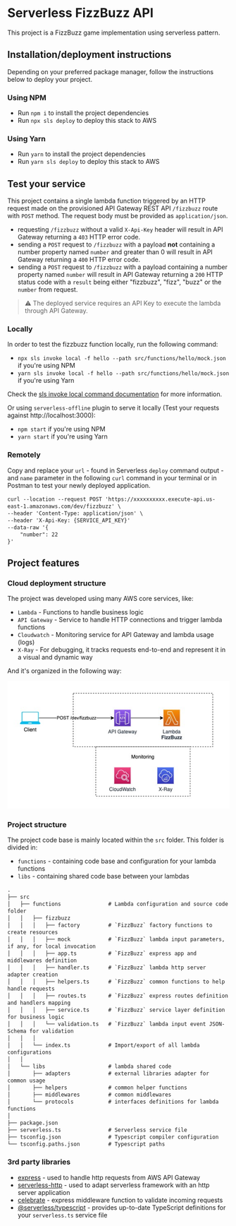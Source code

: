 # Serverless FizzBuzz API

This project is a FizzBuzz game implementation using serverless pattern.

## Installation/deployment instructions

Depending on your preferred package manager, follow the instructions below to deploy your project.

### Using NPM

- Run `npm i` to install the project dependencies
- Run `npx sls deploy` to deploy this stack to AWS

### Using Yarn

- Run `yarn` to install the project dependencies
- Run `yarn sls deploy` to deploy this stack to AWS

## Test your service

This project contains a single lambda function triggered by an HTTP request made on the provisioned API Gateway REST API `/fizzbuzz` route with `POST` method. The request body must be provided as `application/json`.

- requesting `/fizzbuzz` without a valid `X-Api-Key` header will result in API Gateway returning a `403` HTTP error code.
- sending a `POST` request to `/fizzbuzz` with a payload **not** containing a number property named `number` and greater than 0 will result in API Gateway returning a `400` HTTP error code.
- sending a `POST` request to `/fizzbuzz` with a payload containing a number property named `number` will result in API Gateway returning a `200` HTTP status code with a `result` being either "fizzbuzz", "fizz", "buzz" or the `number` from request.

> :warning: The deployed service requires an API Key to execute the lambda through API Gateway.

### Locally

In order to test the fizzbuzz function locally, run the following command:

- `npx sls invoke local -f hello --path src/functions/hello/mock.json` if you're using NPM
- `yarn sls invoke local -f hello --path src/functions/hello/mock.json` if you're using Yarn

Check the [sls invoke local command documentation](https://www.serverless.com/framework/docs/providers/aws/cli-reference/invoke-local/) for more information.

Or using `serverless-offline` plugin to serve it locally (Test your requests against http://localhost:3000):

- `npm start` if you're using NPM
- `yarn start` if you're using Yarn

### Remotely

Copy and replace your `url` - found in Serverless `deploy` command output - and `name` parameter in the following `curl` command in your terminal or in Postman to test your newly deployed application.

```
curl --location --request POST 'https://xxxxxxxxxx.execute-api.us-east-1.amazonaws.com/dev/fizzbuzz' \
--header 'Content-Type: application/json' \
--header 'X-Api-Key: {SERVICE_API_KEY}'
--data-raw '{
    "number": 22
}'
```

## Project features

### Cloud deployment structure

The project was developed using many AWS core services, like:

- `Lambda` - Functions to handle business logic
- `API Gateway` - Service to handle HTTP connections and trigger lambda functions
- `Cloudwatch` - Monitoring service for API Gateway and lambda usage (logs)
- `X-Ray` - For debugging, it tracks requests end-to-end and represent it in a visual and dynamic way

And it's organized in the following way:

![AWS Cloud deployment](aws_cloud_deployment.jpg)

### Project structure

The project code base is mainly located within the `src` folder. This folder is divided in:

- `functions` - containing code base and configuration for your lambda functions
- `libs` - containing shared code base between your lambdas

```
.
├── src
│   ├── functions               # Lambda configuration and source code folder
│   │   ├── fizzbuzz
│   │   │   ├── factory         # `FizzBuzz` factory functions to create resources
│   │   │   ├── mock            # `FizzBuzz` lambda input parameters, if any, for local invocation
│   │   │   ├── app.ts          # `FizzBuzz` express app and middlewares definition
│   │   │   ├── handler.ts      # `FizzBuzz` lambda http server adapter creation
│   │   │   ├── helpers.ts      # `FizzBuzz` common functions to help handle requests
│   │   │   ├── routes.ts       # `FizzBuzz` express routes definition and handlers mapping
│   │   │   ├── service.ts      # `FizzBuzz` service layer definition for business logic
│   │   │   └── validation.ts   # `FizzBuzz` lambda input event JSON-Schema for validation
│   │   │
│   │   └── index.ts            # Import/export of all lambda configurations
│   │
│   └── libs                    # lambda shared code
│       ├── adapters            # external libraries adapter for common usage
│       ├── helpers             # common helper functions
│       ├── middlewares         # common middlewares
│       └── protocols           # interfaces definitions for lambda functions 
│
├── package.json
├── serverless.ts               # Serverless service file
├── tsconfig.json               # Typescript compiler configuration
└── tsconfig.paths.json         # Typescript paths
```

### 3rd party libraries

- [express](https://github.com/expressjs/express) - used to handle http requests from AWS API Gateway
- [serverless-http](https://github.com/dougmoscrop/serverless-http) - used to adapt serverless framework with an http server application
- [celebrate](https://github.com/arb/celebrate) - express middleware function to validate incoming requests
- [@serverless/typescript](https://github.com/serverless/typescript) - provides up-to-date TypeScript definitions for your `serverless.ts` service file
